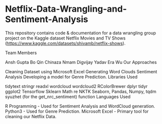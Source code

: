 # Netflix-Data-Wrangling-and-Sentiment-Analysis

This repository contains code & documentation for a data wrangling group project on the Kaggle dataset Netflix Movies and TV Shows (https://www.kaggle.com/datasets/shivamb/netflix-shows).

Team Members

Ansh Gupta
Bo Qin
Chinaza Nmam
Digvijay Yadav
Era Wu
Our Approaches

Cleaning Dataset using Microsoft Excel
Generating Word Clouds
Sentiment Analysis
Developing a model for Genre Prediction.
Libraries Used

tidytext
stringr
readxl
wordcloud
wordcloud2
RColorBrewer
dplyr
tidyr
ggplot2
Tensorflow
Sklearn
Math
re
NKTK
Seaborn, Pandas, Numpy, tqdm
syuzhet (for the get_nrc_sentiment) function
Languages Used

R Programming - Used for Sentiment Analysis and WordCloud generation.
Python3 - Used for Genre Prediction.
Microsoft Excel - Primary tool for cleaning our Netflix Data.

